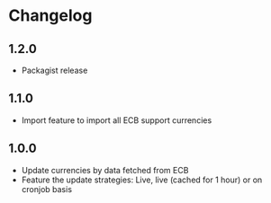 # Changelog

## 1.2.0

- Packagist release

## 1.1.0

- Import feature to import all ECB support currencies

## 1.0.0

- Update currencies by data fetched from ECB
- Feature the update strategies: Live, live (cached for 1 hour) or on cronjob basis
